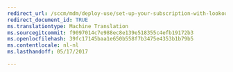 ```yaml
---
redirect_url: /sccm/mdm/deploy-use/set-up-your-subscription-with-lookout
redirect_document_id: TRUE
ms.translationtype: Machine Translation
ms.sourcegitcommit: f9097014c7e988ec8e139e518355c4efb19172b3
ms.openlocfilehash: 39fc17145baa1e650b558f7b3475e4353b1b79b5
ms.contentlocale: nl-nl
ms.lasthandoff: 05/17/2017

---
```



